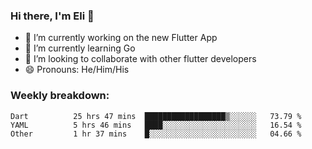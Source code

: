 ### Hi there, I'm Eli 👋
- 🔭 I’m currently working on the new Flutter App
- 🌱 I’m currently learning Go
- 🦄 I’m looking to collaborate with other flutter developers
- 😄 Pronouns: He/Him/His

### Weekly breakdown:
<!--START_SECTION:waka-->

```text
Dart          25 hrs 47 mins  ██████████████████▒░░░░░░   73.79 %
YAML          5 hrs 46 mins   ████░░░░░░░░░░░░░░░░░░░░░   16.54 %
Other         1 hr 37 mins    █░░░░░░░░░░░░░░░░░░░░░░░░   04.66 %
```

<!--END_SECTION:waka-->
